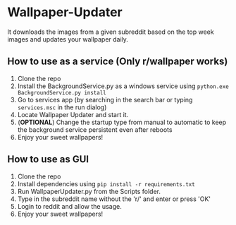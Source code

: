 # Wallpaper-Updater

It downloads the images from a given subreddit based on the top week images and updates your wallpaper daily.

## How to use as a service (Only r/wallpaper works)

1. Clone the repo
2. Install the BackgroundService.py as a windows service using
   `python.exe BackgroundService.py install`
3. Go to services app (by searching in the search bar or typing `services.msc` in the run dialog)
4. Locate Wallpaper Updater and start it.
5. (**OPTIONAL**) Change the startup type from manual to automatic to keep the background service persistent even after reboots
6. Enjoy your sweet wallpapers!

## How to use as GUI

1. Clone the repo
2. Install dependencies using `pip install -r requirements.txt`
3. Run WallpaperUpdater.py from the Scripts folder.
4. Type in the subreddit name without the 'r/' and enter or press 'OK'
5. Login to reddit and allow the usage.
6. Enjoy your sweet wallpapers!
